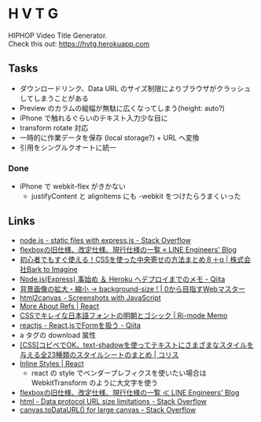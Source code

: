 # H V T G

HIPHOP Video Title Generator.  
Check this out: https://hvtg.herokuapp.com

## Tasks

* ダウンロードリンク、Data URL のサイズ制限によりブラウザがクラッシュしてしまうことがある
* Preview のカラムの縦幅が無駄に広くなってしまう(height: auto?)
* iPhone で触れるぐらいのテキスト入力少な目に
* transform rotate 対応
* 一時的に作業データを保存 (local storage?) + URL へ変換
* 引用をシングルクオートに統一

### Done

* iPhone で webkit-flex がきかない
  * justifyContent と alignItems にも -webkit をつけたらうまくいった

## Links

* [node.js - static files with express.js - Stack Overflow](http://stackoverflow.com/questions/10434001/static-files-with-express-js)
* [flexboxの旧仕様、改定仕様、現行仕様の一覧 « LINE Engineers' Blog](http://developers.linecorp.com/blog/?p=2479)
* [初心者でもすぐ使える！CSSを使った中央寄せの方法まとめ８＋α | 株式会社Bark to Imagine](http://barktoimagine.com/web/css/1653)
* [Node.js(Express) 事始め ＆ Heroku へデプロイまでのメモ - Qiita](http://qiita.com/hkusu/items/e46de8c446840c50aefe)
* [背景画像の拡大・縮小 → background-size ! | 0から目指すWebマスター](http://www.allinthemind.biz/markup/css/background-size.html)
* [html2canvas - Screenshots with JavaScript](http://html2canvas.hertzen.com/)
* [More About Refs | React](https://facebook.github.io/react/docs/more-about-refs.html)
* [CSSでキレイな日本語フォントの明朝とゴシック | Ri-mode Memo](http://ri-mode.com/memo/2013/11/08/japanese_font_family/)
* [reactjs - React.jsでFormを扱う - Qiita](http://qiita.com/koba04/items/40cc217ab925ef651113)
* a タグの download 属性
* [[CSS]コピペでOK、text-shadowを使ってテキストにさまざまなスタイルを与える全23種類のスタイルシートのまとめ | コリス](http://coliss.com/articles/build-websites/operation/css/css-text-shadow-comilation-by-boltaway.html)
* [Inline Styles | React](https://facebook.github.io/react/tips/inline-styles.html "Inline Styles | React")
  * react の style でベンダープレフィクスを使いたい場合は WebkitTransform のように大文字を使う
* [flexboxの旧仕様、改定仕様、現行仕様の一覧 ≪ LINE Engineers' Blog](http://developers.linecorp.com/blog/?p=2479 "flexboxの旧仕様、改定仕様、現行仕様の一覧 ≪ LINE Engineers' Blog")
* [html - Data protocol URL size limitations - Stack Overflow](http://stackoverflow.com/questions/695151/data-protocol-url-size-limitations)
* [canvas.toDataURL() for large canvas - Stack Overflow](http://stackoverflow.com/questions/16156402/canvas-todataurl-for-large-canvas)
